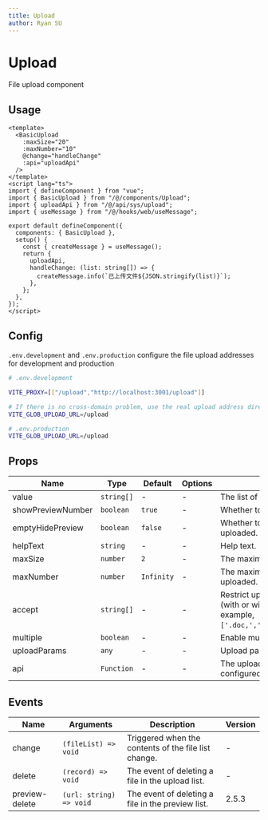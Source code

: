 ```yaml
---
title: Upload
author: Ryan SU
---
```


# Upload

File upload component

## Usage

```vue
<template>
  <BasicUpload
    :maxSize="20"
    :maxNumber="10"
    @change="handleChange"
    :api="uploadApi"
  />
</template>
<script lang="ts">
import { defineComponent } from "vue";
import { BasicUpload } from "/@/components/Upload";
import { uploadApi } from "/@/api/sys/upload";
import { useMessage } from "/@/hooks/web/useMessage";

export default defineComponent({
  components: { BasicUpload },
  setup() {
    const { createMessage } = useMessage();
    return {
      uploadApi,
      handleChange: (list: string[]) => {
        createMessage.info(`已上传文件${JSON.stringify(list)}`);
      },
    };
  },
});
</script>
```

## Config

`.env.development` and `.env.production` configure the file upload addresses for development and production

```bash
# .env.development

VITE_PROXY=[["/upload","http://localhost:3001/upload"]]

# If there is no cross-domain problem, use the real upload address directly
VITE_GLOB_UPLOAD_URL=/upload

# .env.production
VITE_GLOB_UPLOAD_URL=/upload

```

## Props

| Name              | Type       | Default    | Options | Description                                                                                                                                                 |
| ----------------- | ---------- | ---------- | ------- | ----------------------------------------------------------------------------------------------------------------------------------------------------------- |
| value             | `string[]` | -          | -       | The list of uploaded files, supports v-model.                                                                                                               |
| showPreviewNumber | `boolean`  | `true`     | -       | Whether to show the number of previews.                                                                                                                     |
| emptyHidePreview  | `boolean`  | `false`    | -       | Whether to hide the preview when no files are uploaded.                                                                                                     |
| helpText          | `string`   | -          | -       | Help text.                                                                                                                                                  |
| maxSize           | `number`   | `2`        | -       | The maximum size of a single file, in megabytes.                                                                                                            |
| maxNumber         | `number`   | `Infinity` | -       | The maximum number of files that can be uploaded. If set to `Infinity`, there is no limit.                                                                  |
| accept            | `string[]` | -          | -       | Restrict upload formats. Can use file extensions (with or without the dot) or MIME strings. For example, `['.doc,','docx','application/msword','image/*']`. |
| multiple          | `boolean`  | -          | -       | Enable multiple file upload.                                                                                                                                |
| uploadParams      | `any`      | -          | -       | Upload parameters.                                                                                                                                          |
| api               | `Function` | -          | -       | The upload interface, which is the interface configured above.                                                                                              |

## Events

| Name           | Arguments               | Description                                          | Version |
| -------------- | ----------------------- | ---------------------------------------------------- | ------- |
| change         | `(fileList) => void`    | Triggered when the contents of the file list change. | -       |
| delete         | `(record) => void`      | The event of deleting a file in the upload list.     | -       |
| preview-delete | `(url: string) => void` | The event of deleting a file in the preview list.    | 2.5.3   |
